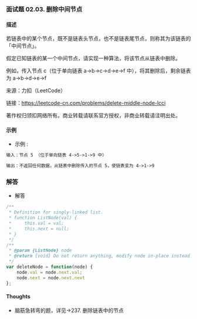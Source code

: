 ### 面试题 02.03. 删除中间节点

#### 描述

若链表中的某个节点，既不是链表头节点，也不是链表尾节点，则称其为该链表的「中间节点」。

假定已知链表的某一个中间节点，请实现一种算法，将该节点从链表中删除。

例如，传入节点 c（位于单向链表 a->b->c->d->e->f 中），将其删除后，剩余链表为 a->b->d->e->f

来源：力扣（LeetCode）

链接：https://leetcode-cn.com/problems/delete-middle-node-lcci

著作权归领扣网络所有。商业转载请联系官方授权，非商业转载请注明出处。

#### 示例

+ 示例 :
```md
输入：节点 5 （位于单向链表 4->5->1->9 中）

输出：不返回任何数据，从链表中删除传入的节点 5，使链表变为 4->1->9
```


### 解答

+ 解答 
```js
/**
 * Definition for singly-linked list.
 * function ListNode(val) {
 *     this.val = val;
 *     this.next = null;
 * }
 */
/**
 * @param {ListNode} node
 * @return {void} Do not return anything, modify node in-place instead.
 */
var deleteNode = function(node) {
    node.val = node.next.val;
    node.next = node.next.next
};
```


#### Thoughts

+ 脑筋急转弯的题，详见->237. 删除链表中的节点